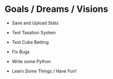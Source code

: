 # Goals / Dreams / Visions

- Save and Upload Stats

- Test Taxation System

- Test Cube Betting

- Fix Bugs

- Write some Python

- Learn Some Things / Have Fun!
